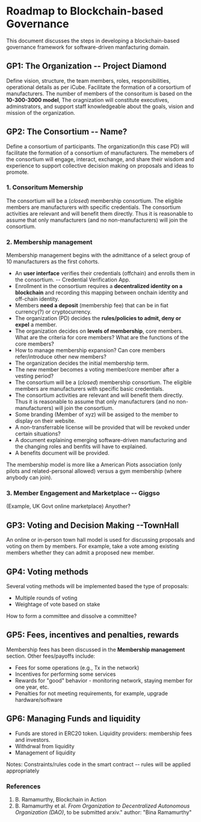 # Roadmap to Blockchain-based Governance

This document discusses the steps in developing a blockchain-based governance framework for software-driven manfacturing domain.

## GP1: The Organization -- Project Diamond
Define vision, structure, the team members, roles, responsibilities, operational details as per iCube. 
Facilitate the formation of a corsortium of manufacturers. The number of members of the consoritum is based on the **10-300-3000 model**, 
The oragnization will constitute executives, adminstrators, and support staff knowledgeable about the goals, vision and mission of the organization.

## GP2: The Consortium  -- Name?
Define a consortium of participants. The organization(In this case PD) will facilitate the formation of a consortium of manufacturers. The memebers of the consortium will engage, interact, exchange, and share their wisdom and experience to support collective decision making on proposals and ideas to promote.

### 1. Consoritum Memership
The consortium will be a (*closed*) membership consortium. The eligible members are manufacturers with specific credentials. The consortium activities are relevant and will benefit them directly. Thus it is reasonable to assume that only manufacturers (and no non-manufacturers) will join the consortium. 

### 2. Membership management
Membership management begins with the admittance of a select group of 10 manufacturers as the first cohorts. 

  - An **user interface** verifies their credentials (offchain) and enrolls them in the consortium. -- Credential Verification App.
  - Enrollment in the consortium requires a **decentralized identity on a blockchain** and recording this mapping between onchain identity and off-chain identity. 
  - Members **need a deposit** (membership fee) that can be in fiat currency(?) or cryptocurrency. 
  - The organization (PD) decides the **rules/policies to admit, deny or expel** a member.
  - The organization decides on **levels of membership**, core members. What are the criteria for core members? What are the functions of the core members? 
  - How to manage membership expansion? Can core members refer/introduce other new members?
  - The organization decides the initial membership term. 
  - The new member becomes a voting member/core member after a vesting period?
  - The consortium will be a (*closed*) membership consortium. The eligible members are manufacturers with specific basic credentials. 
  - The consortium activities are relevant and will benefit them directly. Thus it is reasonable to assume that only manufacturers (and no non-manufacturers) will join the consortium.  
  - Some branding (Member of xyz) will be assiged to the member to display on their website. 
  - A non-transferrable license will be provided that will be revoked under certain situations?
  - A document explaining emerging software-driven manufacturing and the changing roles and benfits will have to explained.
  - A benefits document will be provided.

The membership model is more like a American Piots association (only pilots and related-personal allowed) versus a gym membership (where anybody can join).

### 3. Member Engagement and Marketplace -- Giggso

(Example, UK Govt online marketplace)
Anyother?

## GP3: Voting and Decision Making --TownHall

An online or in-person town hall model is used for discussing proposals and voting on them by members. For example, take a vote among existing members whether they can admit a proposed new member. 

## GP4: Voting methods
Several voting methods will be implemented based the type of proposals:

  - Multiple rounds of voting
  - Weightage of vote based on stake

How to form a committee and dissolve a committee?

## GP5: Fees, incentives and penalties, rewards

Membership fees has been discussed in the **Membership management** section. Other fees/payoffs include:
  - Fees for some operations (e.g., Tx in the network)
  - Incentives for performing some services
  - Rewards for "good" behavior - monitoring network, staying member for one year, etc.
  - Penalties for not meeting requirements, for example, upgrade hardware/software
  


## GP6: Managing Funds and liquidity

  - Funds are stored in ERC20 token. Liquidity providers: membership fees and investors. 
  - Withdrwal from liquidity
  - Management of liquidity


Notes: Constraints/rules code in the smart contract -- rules will be applied appropriately

### References
1. B. Ramamurthy, Blockchain in Action
2. B. Ramamurthy et al. *From Organization to Decentralized Autonomous Organization (DAO)*, to be submitted arxiv."
author: "Bina Ramamurthy"

